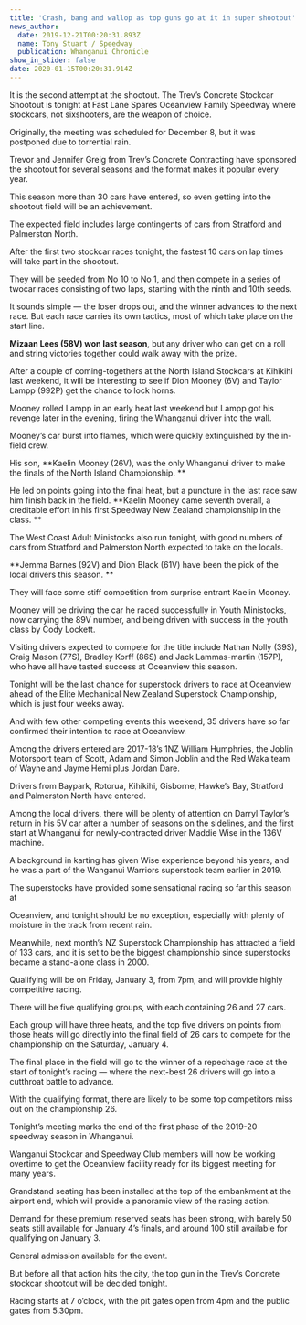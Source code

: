 ```yaml
---
title: 'Crash, bang and wallop as top guns go at it in super shootout'
news_author:
  date: 2019-12-21T00:20:31.893Z
  name: Tony Stuart / Speedway
  publication: Whanganui Chronicle
show_in_slider: false
date: 2020-01-15T00:20:31.914Z
---
```

It is the second attempt at the shootout. The Trev’s Concrete Stockcar Shootout is tonight at Fast Lane Spares Oceanview Family Speedway where stockcars, not sixshooters, are the weapon of choice.

Originally, the meeting was scheduled for December 8, but it was postponed due to torrential rain.

Trevor and Jennifer Greig from Trev’s Concrete Contracting have sponsored the shootout for several seasons and the format makes it popular every year.

This season more than 30 cars have entered, so even getting into the shootout field will be an achievement.

The expected field includes large contingents of cars from Stratford and Palmerston North.

After the first two stockcar races tonight, the fastest 10 cars on lap times will take part in the shootout.

They will be seeded from No 10 to No 1, and then compete in a series of twocar races consisting of two laps, starting with the ninth and 10th seeds.

It sounds simple — the loser drops out, and the winner advances to the next race. But each race carries its own tactics, most of which take place on the start line.

**Mizaan Lees (58V) won last season**, but any driver who can get on a roll and string victories together could walk away with the prize.

After a couple of coming-togethers at the North Island Stockcars at Kihikihi last weekend, it will be interesting to see if Dion Mooney (6V) and Taylor Lampp (992P) get the chance to lock horns.

Mooney rolled Lampp in an early heat last weekend but Lampp got his revenge later in the evening, firing the Whanganui driver into the wall.

Mooney’s car burst into flames, which were quickly extinguished by the in-field crew.

His son, **Kaelin Mooney (26V), was the only Whanganui driver to make the finals of the North Island Championship.**

He led on points going into the final heat, but a puncture in the last race saw him finish back in the field. **Kaelin Mooney came seventh overall, a creditable effort in his first Speedway New Zealand championship in the class.**

The West Coast Adult Ministocks also run tonight, with good numbers of cars from Stratford and Palmerston North expected to take on the locals.

**Jemma Barnes (92V) and Dion Black (61V) have been the pick of the local drivers this season.**

They will face some stiff competition from surprise entrant Kaelin Mooney.

Mooney will be driving the car he raced successfully in Youth Ministocks, now carrying the 89V number, and being driven with success in the youth class by Cody Lockett.

Visiting drivers expected to compete for the title include Nathan Nolly (39S), Craig Mason (77S), Bradley Korff (86S) and Jack Lammas-martin (157P), who have all have tasted success at Oceanview this season.

Tonight will be the last chance for superstock drivers to race at Oceanview ahead of the Elite Mechanical New Zealand Superstock Championship, which is just four weeks away.

And with few other competing events this weekend, 35 drivers have so far confirmed their intention to race at Oceanview.

Among the drivers entered are 2017-18’s 1NZ William Humphries, the Joblin Motorsport team of Scott, Adam and Simon Joblin and the Red Waka team of Wayne and Jayme Hemi plus Jordan Dare.

Drivers from Baypark, Rotorua, Kihikihi, Gisborne, Hawke’s Bay, Stratford and Palmerston North have entered.

Among the local drivers, there will be plenty of attention on Darryl Taylor’s return in his 5V car after a number of seasons on the sidelines, and the first start at Whanganui for newly-contracted driver Maddie Wise in the 136V machine.

A background in karting has given Wise experience beyond his years, and he was a part of the Wanganui Warriors superstock team earlier in 2019.

The superstocks have provided some sensational racing so far this season at

Oceanview, and tonight should be no exception, especially with plenty of moisture in the track from recent rain.

Meanwhile, next month’s NZ Superstock Championship has attracted a field of 133 cars, and it is set to be the biggest championship since superstocks became a stand-alone class in 2000.

Qualifying will be on Friday, January 3, from 7pm, and will provide highly competitive racing.

There will be five qualifying groups, with each containing 26 and 27 cars.

Each group will have three heats, and the top five drivers on points from those heats will go directly into the final field of 26 cars to compete for the championship on the Saturday, January 4.

The final place in the field will go to the winner of a repechage race at the start of tonight’s racing — where the next-best 26 drivers will go into a cutthroat battle to advance.

With the qualifying format, there are likely to be some top competitors miss out on the championship 26.

Tonight’s meeting marks the end of the first phase of the 2019-20 speedway season in Whanganui.

Wanganui Stockcar and Speedway Club members will now be working overtime to get the Oceanview facility ready for its biggest meeting for many years.

Grandstand seating has been installed at the top of the embankment at the airport end, which will provide a panoramic view of the racing action.

Demand for these premium reserved seats has been strong, with barely 50 seats still available for January 4’s finals, and around 100 still available for qualifying on January 3.

General admission available for the event.

But before all that action hits the city, the top gun in the Trev’s Concrete stockcar shootout will be decided tonight.

Racing starts at 7 o’clock, with the pit gates open from 4pm and the public gates from 5.30pm.
